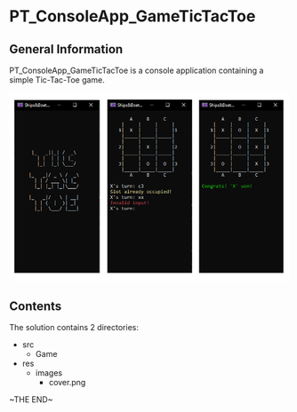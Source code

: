 # PT_ConsoleApp_GameTicTacToe

## General Information

PT_ConsoleApp_GameTicTacToe is a console application containing a simple Tic-Tac-Toe game.

![Cover](res/images/cover.png)

## Contents

The solution contains 2 directories:

- src
  - Game
- res
  - images
    - cover.png

\~THE END\~

